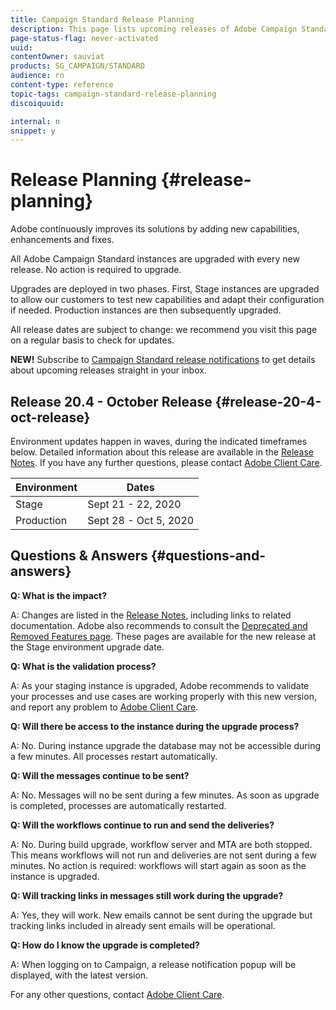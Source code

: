 ```yaml
---
title: Campaign Standard Release Planning
description: This page lists upcoming releases of Adobe Campaign Standard.
page-status-flag: never-activated
uuid: 
contentOwner: sauviat
products: SG_CAMPAIGN/STANDARD
audience: rn
content-type: reference
topic-tags: campaign-standard-release-planning
discoiquuid: 

internal: n
snippet: y
---
```


# Release Planning {#release-planning}

Adobe continuously improves its solutions by adding new capabilities, enhancements and fixes.

All Adobe Campaign Standard instances are upgraded with every new release. No action is required to upgrade.

Upgrades are deployed in two phases. First, Stage instances are upgraded to allow our customers to test new capabilities and adapt their configuration if needed. Production instances are then subsequently upgraded.

All release dates are subject to change: we recommend you visit this page on a regular basis to check for updates.

**NEW!** Subscribe to [Campaign Standard release notifications](http://amc-mkt-prod1-t.adobe-campaign.com/lp/LP25?service=%40rZ5cqp2DgNzrgz0alKPInakNbPSTeJYozZYnS7Wbs802u4GlISkHZX4omtK00nAU6xzZ6luEWQzr7kQ9pkCwJYumWkU) to get details about upcoming releases straight in your inbox.

## Release 20.4 - October Release {#release-20-4-oct-release}

Environment updates happen in waves, during the indicated timeframes below. Detailed information about this release are available in the [Release Notes](../../rn/using/release-notes.md). If you have any further questions, please contact [Adobe Client Care](https://helpx.adobe.com/enterprise/using/support-for-experience-cloud.html).

<table>
 <thead>
  <tr>
   <th> Environment<br /> </th>
   <th> Dates<br /> </th>
  </tr>
 </thead>
 <tbody>
  <tr>
   <td>Stage<br /> </td>
   <td>Sept 21 - 22, 2020<br /> </td>
  </tr>
  <tr>
   <td> Production<br /> </td>
   <td>Sept 28 - Oct 5, 2020<br /> </td>
  </tr>
 </tbody>
</table>



## Questions & Answers {#questions-and-answers}

**Q: What is the impact?**

A: Changes are listed in the [Release Notes](../../rn/using/release-notes.md), including links to related documentation. Adobe also recommends to consult the [Deprecated and Removed Features page](https://helpx.adobe.com/campaign/kb/acs-deprecated-and-removed-features.html). These pages are available for the new release at the Stage environment upgrade date.

**Q: What is the validation process?**

A: As your staging instance is upgraded, Adobe recommends to validate your processes and use cases are working properly with this new version, and report any problem to [Adobe Client Care](https://helpx.adobe.com/enterprise/using/support-for-experience-cloud.html).

**Q: Will there be access to the instance during the upgrade process?**

A: No. During instance upgrade the database may not be accessible during a few minutes. All processes restart automatically.

**Q: Will the messages continue to be sent?**

A: No. Messages will no be sent during a few minutes. As soon as upgrade is completed, processes are automatically restarted.

**Q: Will the workflows continue to run and send the deliveries?**

A: No. During build upgrade, workflow server and MTA are both stopped. This means workflows will not run and deliveries are not sent during a few minutes. No action is required: workflows will start again as soon as the instance is upgraded.

**Q: Will tracking links in messages still work during the upgrade?**

A: Yes, they will work. New emails cannot be sent during the upgrade but tracking links included in already sent emails will be operational.

**Q: How do I know the upgrade is completed?**

A: When logging on to Campaign, a release notification popup will be displayed, with the latest version.

For any other questions, contact [Adobe Client Care](https://helpx.adobe.com/enterprise/using/support-for-experience-cloud.html).
